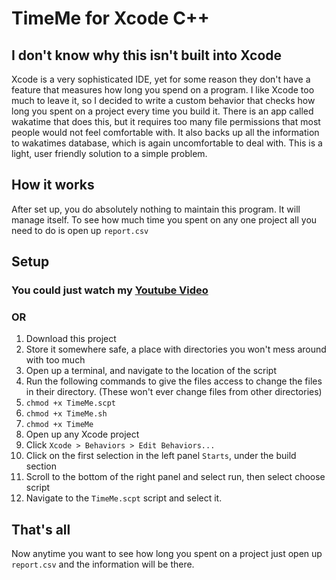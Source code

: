 # TimeMe for Xcode C++
## I don't know why this isn't built into Xcode
Xcode is a very sophisticated IDE, yet for some reason they don't have a feature that measures how long you spend on a program. I like Xcode too much to leave it, so I decided to write a custom behavior that checks how long you spent on a project every time you build it. There is an app called wakatime that does this, but it requires too many file permissions that most people would not feel comfortable with. It also backs up all the information to wakatimes database, which is again uncomfortable to deal with. This is a light, user friendly solution to a simple problem.

## How it works
After set up, you do absolutely nothing to maintain this program. It will manage itself. To see how much time you spent on any one project all you need to do is open up `report.csv`

## Setup
### You could just watch my [Youtube Video]("")
### OR
1. Download this project
2. Store it somewhere safe, a place with directories you won't mess around with too much
3. Open up a terminal, and navigate to the location of the script
4. Run the following commands to give the files access to change the files in their directory. (These won't ever change files from other directories)
1.  `chmod +x TimeMe.scpt` 
2. `chmod +x TimeMe.sh`  
3.  `chmod +x TimeMe`
5. Open up any Xcode project
1. Click `Xcode > Behaviors > Edit Behaviors...`
2. Click on the first selection in the left panel `Starts`, under the build section
3. Scroll to the bottom of the right panel and select run, then select choose script
4. Navigate to the `TimeMe.scpt` script and select it.

## That's all
Now anytime you want to see how long you spent on a project just open up `report.csv` and the information will be there.

